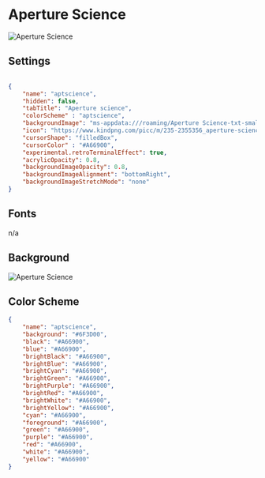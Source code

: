 # Aperture Science

![Aperture Science](../images/PlL8Zhx.png)

## Settings

```json

{
    "name": "aptscience",
    "hidden": false,
    "tabTitle": "Aperture science",
    "colorScheme" : "aptscience",
    "backgroundImage": "ms-appdata:///roaming/Aperture Science-txt-smallened.png",
    "icon": "https://www.kindpng.com/picc/m/235-2355356_aperture-science-icon-png-transparent-png.png",
    "cursorShape": "filledBox",
    "cursorColor" : "#A66900",
    "experimental.retroTerminalEffect": true,
    "acrylicOpacity": 0.8,
    "backgroundImageOpacity": 0.8,
    "backgroundImageAlignment": "bottomRight",
    "backgroundImageStretchMode": "none"
}
```

## Fonts

n/a

## Background

![Aperture Science](../images/1loP2wL.png)

## Color Scheme

```json
{
    "name": "aptscience",
    "background": "#6F3D00",
    "black": "#A66900",
    "blue": "#A66900",
    "brightBlack": "#A66900",
    "brightBlue": "#A66900",
    "brightCyan": "#A66900",
    "brightGreen": "#A66900",
    "brightPurple": "#A66900",
    "brightRed": "#A66900",
    "brightWhite": "#A66900",
    "brightYellow": "#A66900",
    "cyan": "#A66900",
    "foreground": "#A66900",
    "green": "#A66900",
    "purple": "#A66900",
    "red": "#A66900",
    "white": "#A66900",
    "yellow": "#A66900"
}
```
